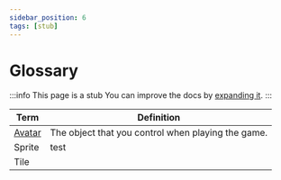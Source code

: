 ```yaml
---
sidebar_position: 6
tags: [stub]
---
```


# Glossary

:::info This page is a stub
You can improve the docs by [expanding it](../../contributing).
:::

| Term                      | Definition                                         |
| ------------------------- | -------------------------------------------------- |
| [Avatar](./tools/paint/)  | The object that you control when playing the game. |
| Sprite                    | test                                               |
| Tile                      |                                                    |
